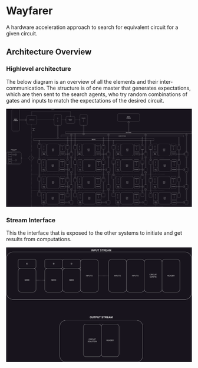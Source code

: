 Wayfarer
========

A hardware acceleration approach to search for equivalent circuit for a given circuit.

Architecture Overview
---------------------

### Highlevel architecture

The below diagram is an overview of all the elements and their inter-communication. The structure is of one master that generates expectations, which are then sent to the search agents, who try random combinations of gates and inputs to match the expectations of the desired circuit. 

![Highlevel architecture](./Docs/High-level-Architecture-Wayfarer%20Search%20Architecture.drawio.png "Highlevel architecture")

### Stream Interface

This the interface that is exposed to the other systems to initiate and get results from computations.

![Stream Interface](./Docs/High-level-Architecture-Stream%20Intreface%20to%20System.drawio.png "Stream Interface")